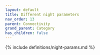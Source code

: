 ```yaml
---
layout: default
title: Different night parameters
nav_order: 13
parent: Connectivity
grand_parent: Category
has_children: false
---
```

{% include definitions/night-params.md %}
